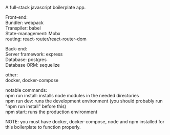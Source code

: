 A full-stack javascript boilerplate app.

Front-end:\
Bundler: webpack\
Transpiler: babel\
State-management: Mobx\
routing: react-router/react-router-dom

Back-end:\
Server framework: express\
Database: postgres\
Database ORM: sequelize

other:\
docker, docker-compose

notable commands:\
npm run install: installs node modules in the needed directories\
npm run dev: runs the development environment (you should probably run "npm run install" before this)\
npm start: runs the production environment


NOTE:
you must have docker, docker-compose, node and npm installed for this boilerplate to function properly.

